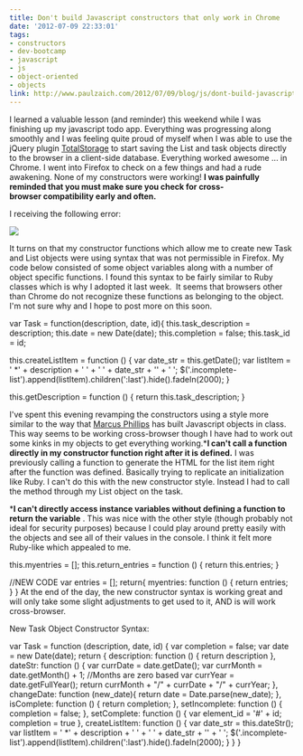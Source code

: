 ```yaml
---
title: Don't build Javascript constructors that only work in Chrome
date: '2012-07-09 22:33:01'
tags:
- constructors
- dev-bootcamp
- javascript
- js
- object-oriented
- objects
link: http://www.paulzaich.com/2012/07/09/blog/js/dont-build-javascript-constructors-work-chrome/
---
```


I learned a valuable lesson (and reminder) this weekend while I was finishing up my javascript todo app. Everything was progressing along smoothly and I was feeling quite proud of myself when I was able to use the jQuery plugin 
[TotalStorage](http://upstatement.com/blog/2012/01/jquery-local-storage-done-right-and-easy/) to start saving the List and task objects directly to the browser in a client-side database. Everything worked awesome ... in Chrome. I went into Firefox to check on a few things and had a rude awakening. None of my constructors were working! 
**I was painfully reminded that you must make sure you check for cross-browser compatibility early and often.**


I receiving the following error:


![](http://www.paulzaich.com/wp-content/uploads/2012/07/Screen-Shot-2012-07-08-at-9.32.59-AM-560x29.png)

It turns on that my constructor functions which allow me to create new Task and List objects were using syntax that was not permissible in Firefox. My code below consisted of some object variables along with a number of object specific functions. I found this syntax to be fairly similar to Ruby classes which is why I adopted it last week.  It seems that browsers other than Chrome do not recognize these functions as belonging to the object. I'm not sure why and I hope to post more on this soon.


var Task = function(description, date, id){
  this.task_description = description;
  this.date = new Date(date);
  this.completion = false;
  this.task_id = id;
    
  this.createListItem = function () {
    var date_str = this.getDate();
    var listItem = '
*' + description + ' ' + '
' + date_str + '' + '
';
    $('.incomplete-list').append(listItem).children(':last').hide().fadeIn(2000);
  }
  
  this.getDescription = function () {
    return this.task_description;
  }

I've spent this evening revamping the constructors using a style more similar to the way that 
[Marcus Phillips](https://twitter.com/mracus) has built Javascript objects in class. This way seems to be working cross-browser though I have had to work out some kinks in my objects to get everything working.***I can't call a function directly in my constructor function right after it is defined.**
I was previously calling a function to generate the HTML for the list item right after the function was defined. Basically trying to replicate an initialization like Ruby. I can't do this with the new constructor style. Instead I had to call the method through my List object on the task.

	
***I can't directly access instance variables without defining a function to return the variable**
. This was nice with the other style (though probably not ideal for security purposes) because I could play around pretty easily with the objects and see all of their values in the console. I think it felt more Ruby-like which appealed to me.

this.myentries = [];
this.return_entries = function () {
    return this.entries;
  }


//NEW CODE
var entries = [];
return{
    myentries: function () {
      return entries;
    }
}
At the end of the day, the new constructor syntax is working great and will only take some slight adjustments to get used to it, AND is will work cross-browser.

New Task Object Constructor Syntax:


var Task = function (description, date, id) {
  var completion = false;
  var date = new Date(date);
  return {
    description: function () {
      return description
    },
    dateStr: function () {
      var currDate = date.getDate();
      var currMonth = date.getMonth() + 1; //Months are zero based
      var currYear = date.getFullYear();
      return currMonth + "/" + currDate + "/" + currYear;
    },
    changeDate: function (new_date){
      return date = Date.parse(new_date);
    },
    isComplete: function () {
      return completion;
    },
    setIncomplete: function () {
      completion = false;
    },
    setComplete: function () {
      var element_id = '#' + id;
      completion = true
    },
    createListItem:  function () {
      var date_str = this.dateStr();
      var listItem = '
*' + description + ' ' + '
' + date_str + '' + '
';
      $('.incomplete-list').append(listItem).children(':last').hide().fadeIn(2000);
    }
  }
}
